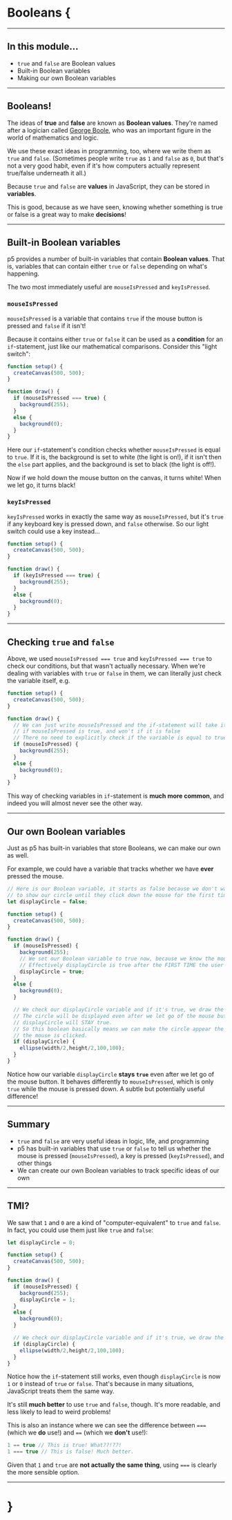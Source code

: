 # Booleans {

---

## In this module...

- `true` and `false` are Boolean values
- Built-in Boolean variables
- Making our own Boolean variables

---

## Booleans!

The ideas of __true__ and __false__ are known as __Boolean values__. They're named after a logician called [George Boole](https://en.wikipedia.org/wiki/George_boole), who was an important figure in the world of mathematics and logic.

We use these exact ideas in programming, too, where we write them as `true` and `false`. (Sometimes people write `true` as `1` and `false` as `0`, but that's not a very good habit, even if it's how computers actually represent true/false underneath it all.)

Because `true` and `false` are __values__ in JavaScript, they can be stored in __variables__.

This is good, because as we have seen, knowing whether something is true or false is a great way to make __decisions__!

---

## Built-in Boolean variables

p5 provides a number of built-in variables that contain __Boolean values__. That is, variables that can contain either `true` or `false` depending on what's happening.

The two most immediately useful are `mouseIsPressed` and `keyIsPressed`.

### `mouseIsPressed`

`mouseIsPressed` is a variable that contains `true` if the mouse button is pressed and `false` if it isn't!

Because it contains either `true` or `false` it can be used as a __condition__ for an `if`-statement, just like our mathematical comparisons. Consider this "light switch":

```javascript
function setup() {
  createCanvas(500, 500);
}

function draw() {
  if (mouseIsPressed === true) {
    background(255);
  }
  else {
    background(0);
  }
}
```

Here our `if`-statement's condition checks whether `mouseIsPressed` is equal to `true`. If it is, the background is set to white (the light is on!), if it isn't then the `else` part applies, and the background is set to black (the light is off!).

Now if we hold down the mouse button on the canvas, it turns white! When we let go, it turns black!

### `keyIsPressed`

`keyIsPressed` works in exactly the same way as `mouseIsPressed`, but it's `true` if any keyboard key is pressed down, and `false` otherwise. So our light switch could use a key instead...

```javascript
function setup() {
  createCanvas(500, 500);
}

function draw() {
  if (keyIsPressed === true) {
    background(255);
  }
  else {
    background(0);
  }
}
```

---

## Checking `true` and `false`

Above, we used `mouseIsPressed === true` and `keyIsPressed === true` to check our conditions, but that wasn't actually necessary. When we're dealing with variables with `true` or `false` in them, we can literally just check the variable itself, e.g.

```javascript
function setup() {
  createCanvas(500, 500);
}

function draw() {
  // We can just write mouseIsPressed and the if-statement will take its action
  // if mouseIsPressed is true, and won't if it is false
  // There no need to explicitly check if the variable is equal to true
  if (mouseIsPressed) {
    background(255);
  }
  else {
    background(0);
  }
}
```

This way of checking variables in `if`-statement is __much more common__, and indeed you will almost never see the other way.

---

## Our own Boolean variables

Just as p5 has built-in variables that store Booleans, we can make our own as well.

For example, we could have a variable that tracks whether we have __ever__ pressed the mouse.

```javascript
// Here is our Boolean variable, it starts as false because we don't want
// to show our circle until they click down the mouse for the first time.
let displayCircle = false;

function setup() {
  createCanvas(500, 500);
}

function draw() {
  if (mouseIsPressed) {
    background(255);
    // We set our Boolean variable to true now, because we know the mouse was pressed.
    // Effectively displayCircle is true after the FIRST TIME the user clicks the mouse.
    displayCircle = true;
  }
  else {
    background(0);
  }

  // We check our displayCircle variable and if it's true, we draw the circle!
  // The circle will be displayed even after we let go of the mouse button, because
  // displayCircle will STAY true.
  // So this boolean basically means we can make the circle appear the first time
  // the mouse is clicked.
  if (displayCircle) {
    ellipse(width/2,height/2,100,100);
  }
}
```

Notice how our variable `displayCircle` __stays `true`__ even after we let go of the mouse button. It behaves differently to `mouseIsPressed`, which is only `true` while the mouse is pressed down. A subtle but potentially useful difference!

---

## Summary

- `true` and `false` are very useful ideas in logic, life, and programming
- p5 has built-in variables that use `true` or `false` to tell us whether the mouse is pressed (`mouseIsPressed`), a key is pressed (`keyIsPressed`), and other things
- We can create our own Boolean variables to track specific ideas of our own

---

## TMI?

We saw that `1` and `0` are a kind of "computer-equivalent" to `true` and `false`. In fact, you could use them just like `true` and `false`:

```javascript
let displayCircle = 0;

function setup() {
  createCanvas(500, 500);
}

function draw() {
  if (mouseIsPressed) {
    background(255);
    displayCircle = 1;
  }
  else {
    background(0);
  }

  // We check our displayCircle variable and if it's true, we draw the circle!
  if (displayCircle) {
    ellipse(width/2,height/2,100,100);
  }
}
```

Notice how the `if`-statement still works, even though `displayCircle` is now `1` or `0` instead of `true` or `false`. That's because in many situations, JavaScript treats them the same way.

It's still __much better__ to use `true` and `false`, though. It's more readable, and less likely to lead to weird problems!

This is also an instance where we can see the difference between `===` (which we __do__ use!) and `==` (which we __don't__ use!):

```javascript
1 == true // This is true! What??!??!
1 === true // This is false! Much better.
```

Given that `1` and `true` are __not actually the same thing__, using `===` is clearly the more sensible option.

---

# }
